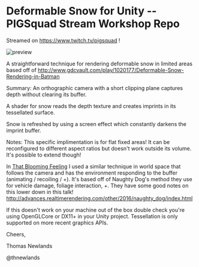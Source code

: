 # Deformable Snow for Unity -- PIGSquad Stream Workshop Repo

Streamed on https://www.twitch.tv/pigsquad !

![preview](http://i.imgur.com/VytQ4n0.png)

A straightforward technique for rendering deformable snow in limited areas based off of http://www.gdcvault.com/play/1020177/Deformable-Snow-Rendering-in-Batman

Summary:
An orthographic camera with a short clipping plane captures depth without clearing its buffer.

A shader for snow reads the depth texture and creates imprints in its tessellated surface.

Snow is refreshed by using a screen effect which constantly darkens the imprint buffer.

Notes:
This specific implimentation is for flat fixed areas! It can be reconfigured to different aspect ratios but doesn't work outside its volume. It's possible to extend though!

In [That Blooming Feeling](https://totsteam.itch.io/thatbloomingfeeling) I used a similar technique in world space that follows the camera and has the environment responding to the buffer (animating / recoiling / +). It's based off of Naughty Dog's method they use for vehicle damage, foliage interaction, +. They have some good notes on this lower down in this talk! http://advances.realtimerendering.com/other/2016/naughty_dog/index.html 

If this doesn't work on your machine out of the box double check you're using OpenGLCore or DX11+ in your Unity project. Tessellation is only supported on more recent graphics APIs.

Cheers,

Thomas Newlands

@thnewlands
